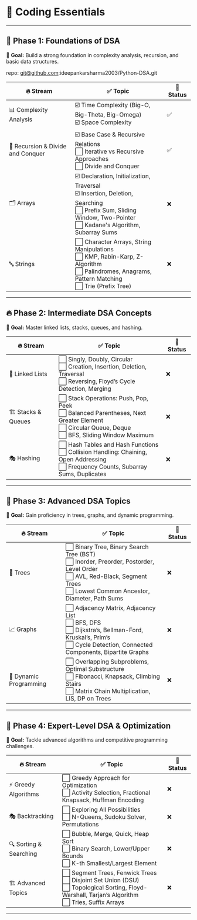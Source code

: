 # 🚀  **Coding Essentials**  


---

## 🎯 **Phase 1: Foundations of DSA**  
📌 **Goal:** Build a strong foundation in complexity analysis, recursion, and basic data structures.  

repo: git@github.com:ideepankarsharma2003/Python-DSA.git

| 🔥 Stream         | ✅ Topic | 📌 Status |
|------------------|-----------------------------|--------|
| 📊 Complexity Analysis | ☑️ Time Complexity (Big-O, Big-Theta, Big-Omega) <br> ☑️ Space Complexity | ✅ |
| 🔁 Recursion & Divide and Conquer | ☑️ Base Case & Recursive Relations <br> ⬜ Iterative vs Recursive Approaches <br> ⬜ Divide and Conquer | ✅ |
| 🗂 Arrays | ☑️ Declaration, Initialization, Traversal <br> ☑️ Insertion, Deletion, Searching <br> ⬜ Prefix Sum, Sliding Window, Two-Pointer <br> ⬜ Kadane's Algorithm, Subarray Sums | ❌ |
| 🔤 Strings | ⬜ Character Arrays, String Manipulations <br> ⬜ KMP, Rabin-Karp, Z-Algorithm <br> ⬜ Palindromes, Anagrams, Pattern Matching <br> ⬜ Trie (Prefix Tree) | ❌ |

---

## 🔥 **Phase 2: Intermediate DSA Concepts**  
📌 **Goal:** Master linked lists, stacks, queues, and hashing.  

| 🔥 Stream         | ✅ Topic | 📌 Status |
|------------------|-----------------------------|--------|
| 🔗 Linked Lists | ⬜ Singly, Doubly, Circular <br> ⬜ Creation, Insertion, Deletion, Traversal <br> ⬜ Reversing, Floyd’s Cycle Detection, Merging | ❌ |
| 🏗 Stacks & Queues | ⬜ Stack Operations: Push, Pop, Peek <br> ⬜ Balanced Parentheses, Next Greater Element <br> ⬜ Circular Queue, Deque <br> ⬜ BFS, Sliding Window Maximum | ❌ |
| 🎭 Hashing | ⬜ Hash Tables and Hash Functions <br> ⬜ Collision Handling: Chaining, Open Addressing <br> ⬜ Frequency Counts, Subarray Sums, Duplicates | ❌ |

---

## 🚀 **Phase 3: Advanced DSA Topics**  
📌 **Goal:** Gain proficiency in trees, graphs, and dynamic programming.  

| 🔥 Stream         | ✅ Topic | 📌 Status |
|------------------|-----------------------------|--------|
| 🌳 Trees | ⬜ Binary Tree, Binary Search Tree (BST) <br> ⬜ Inorder, Preorder, Postorder, Level Order <br> ⬜ AVL, Red-Black, Segment Trees <br> ⬜ Lowest Common Ancestor, Diameter, Path Sums | ❌ |
| 📈 Graphs | ⬜ Adjacency Matrix, Adjacency List <br> ⬜ BFS, DFS <br> ⬜ Dijkstra’s, Bellman-Ford, Kruskal’s, Prim’s <br> ⬜ Cycle Detection, Connected Components, Bipartite Graphs | ❌ |
| 🔢 Dynamic Programming | ⬜ Overlapping Subproblems, Optimal Substructure <br> ⬜ Fibonacci, Knapsack, Climbing Stairs <br> ⬜ Matrix Chain Multiplication, LIS, DP on Trees | ❌ |

---

## 🎯 **Phase 4: Expert-Level DSA & Optimization**  
📌 **Goal:** Tackle advanced algorithms and competitive programming challenges.  

| 🔥 Stream         | ✅ Topic | 📌 Status |
|------------------|-----------------------------|--------|
| ⚡ Greedy Algorithms | ⬜ Greedy Approach for Optimization <br> ⬜ Activity Selection, Fractional Knapsack, Huffman Encoding | ❌ |
| 🎭 Backtracking | ⬜ Exploring All Possibilities <br> ⬜ N-Queens, Sudoku Solver, Permutations | ❌ |
| 🔍 Sorting & Searching | ⬜ Bubble, Merge, Quick, Heap Sort <br> ⬜ Binary Search, Lower/Upper Bounds <br> ⬜ K-th Smallest/Largest Element | ❌ |
| 🏗 Advanced Topics | ⬜ Segment Trees, Fenwick Trees <br> ⬜ Disjoint Set Union (DSU) <br> ⬜ Topological Sorting, Floyd-Warshall, Tarjan’s Algorithm <br> ⬜ Tries, Suffix Arrays | ❌ |

---

